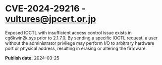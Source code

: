 # CVE-2024-29216 - vultures@jpcert.or.jp

Exposed IOCTL with insufficient access control issue exists in cg6kwin2k.sys prior to 2.1.7.0. By sending a specific IOCTL request, a user without the administrator privilege may perform I/O to arbitrary hardware port or physical address, resulting in erasing or altering the firmware.

**Publish date:** 2024-03-25
